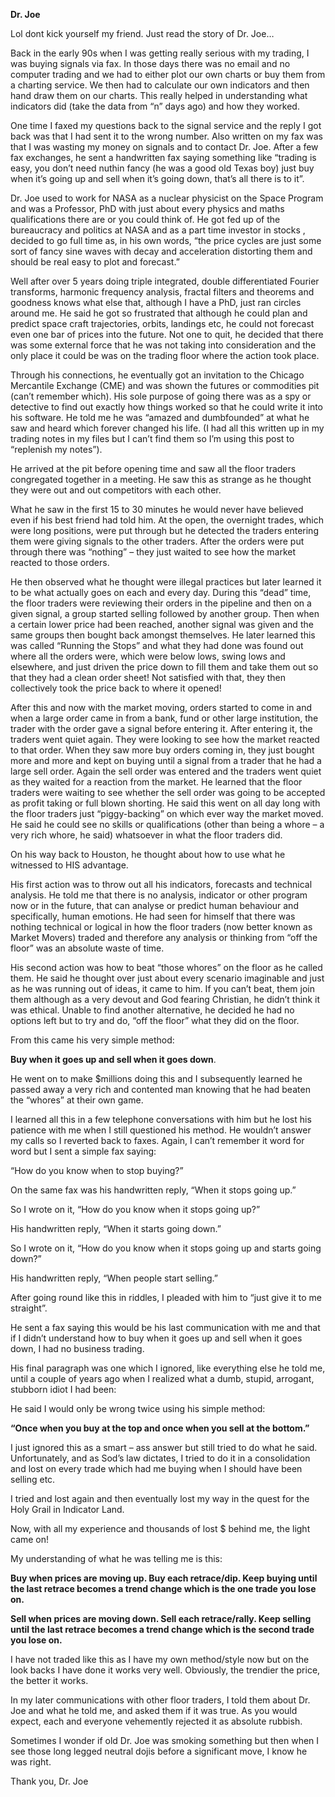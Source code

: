 **Dr. Joe**

Lol dont kick yourself my friend. Just read the story of Dr. Joe…

Back in the early 90s when I was getting really serious with my trading, I was buying signals via fax. In those days there was no email and no computer trading and we had to either plot our own charts or buy them from a charting service. We then had to calculate our own indicators and then hand draw them on our charts. This really helped in understanding what indicators did (take the data from “n” days ago) and how they worked.

One time I faxed my questions back to the signal service and the reply I got back was that I had sent it to the wrong number. Also written on my fax was that I was wasting my money on signals and to contact Dr. Joe. After a few fax exchanges, he sent a handwritten fax saying something like “trading is easy, you don’t need nuthin fancy (he was a good old Texas boy) just buy when it’s going up and sell when it’s going down, that’s all there is to it”.

Dr. Joe used to work for NASA as a nuclear physicist on the Space Program and was a Professor, PhD with just about every physics and maths qualifications there are or you could think of. He got fed up of the bureaucracy and politics at NASA and as a part time investor in stocks , decided to go full time as, in his own words, “the price cycles are just some sort of fancy sine waves with decay and acceleration distorting them and should be real easy to plot and forecast.”

Well after over 5 years doing triple integrated, double differentiated Fourier transforms, harmonic frequency analysis, fractal filters and theorems and goodness knows what else that, although I have a PhD, just ran circles around me. He said he got so frustrated that although he could plan and predict space craft trajectories, orbits, landings etc, he could not forecast even one bar of prices into the future. Not one to quit, he decided that there was some external force that he was not taking into consideration and the only place it could be was on the trading floor where the action took place.

Through his connections, he eventually got an invitation to the Chicago Mercantile Exchange (CME) and was shown the futures or commodities pit (can’t remember which). His sole purpose of going there was as a spy or detective to find out exactly how things worked so that he could write it into his software. He told me he was “amazed and dumbfounded” at what he saw and heard which forever changed his life. (I had all this written up in my trading notes in my files but I can’t find them so I’m using this post to “replenish my notes”).

He arrived at the pit before opening time and saw all the floor traders congregated together in a meeting. He saw this as strange as he thought they were out and out competitors with each other.

What he saw in the first 15 to 30 minutes he would never have believed even if his best friend had told him. At the open, the overnight trades, which were long positions, were put through but he detected the traders entering them were giving signals to the other traders. After the orders were put through there was “nothing” – they just waited to see how the market reacted to those orders.

He then observed what he thought were illegal practices but later learned it to be what actually goes on each and every day. During this “dead” time, the floor traders were reviewing their orders in the pipeline and then on a given signal, a group started selling followed by another group. Then when a certain lower price had been reached, another signal was given and the same groups then bought back amongst themselves. He later learned this was called “Running the Stops” and what they had done was found out where all the orders were, which were below lows, swing lows and elsewhere, and just driven the price down to fill them and take them out so that they had a clean order sheet! Not satisfied with that, they then collectively took the price back to where it opened!

After this and now with the market moving, orders started to come in and when a large order came in from a bank, fund or other large institution, the trader with the order gave a signal before entering it. After entering it, the traders went quiet again. They were looking to see how the market reacted to that order. When they saw more buy orders coming in, they just bought more and more and kept on buying until a signal from a trader that he had a large sell order. Again the sell order was entered and the traders went quiet as they waited for a reaction from the market. He learned that the floor traders were waiting to see whether the sell order was going to be accepted as profit taking or full blown shorting. He said this went on all day long with the floor traders just “piggy-backing” on which ever way the market moved. He said he could see no skills or qualifications (other than being a whore – a very rich whore, he said) whatsoever in what the floor traders did.

On his way back to Houston, he thought about how to use what he witnessed to HIS advantage.

His first action was to throw out all his indicators, forecasts and technical analysis. He told me that there is no analysis, indicator or other program now or in the future, that can analyse or predict human behaviour and specifically, human emotions. He had seen for himself that there was nothing technical or logical in how the floor traders (now better known as Market Movers) traded and therefore any analysis or thinking from “off the floor” was an absolute waste of time.

His second action was how to beat “those whores” on the floor as he called them. He said he thought over just about every scenario imaginable and just as he was running out of ideas, it came to him. If you can’t beat, them join them although as a very devout and God fearing Christian, he didn’t think it was ethical. Unable to find another alternative, he decided he had no options left but to try and do, “off the floor” what they did on the floor.

From this came his very simple method:

**Buy when it goes up and sell when it goes down**.

He went on to make $millions doing this and I subsequently learned he passed away a very rich and contented man knowing that he had beaten the “whores” at their own game.

I learned all this in a few telephone conversations with him but he lost his patience with me when I still questioned his method. He wouldn’t answer my calls so I reverted back to faxes. Again, I can’t remember it word for word but I sent a simple fax saying:

“How do you know when to stop buying?”

On the same fax was his handwritten reply, “When it stops going up.”

So I wrote on it, “How do you know when it stops going up?”

His handwritten reply, “When it starts going down.”

So I wrote on it, “How do you know when it stops going up and starts going down?”

His handwritten reply, “When people start selling.”

After going round like this in riddles, I pleaded with him to “just give it to me straight”.

He sent a fax saying this would be his last communication with me and that if I didn’t understand how to buy when it goes up and sell when it goes down, I had no business trading.

His final paragraph was one which I ignored, like everything else he told me, until a couple of years ago when I realized what a dumb, stupid, arrogant, stubborn idiot I had been:

He said I would only be wrong twice using his simple method:

**“Once when you buy at the top and once when you sell at the bottom.”**

I just ignored this as a smart – ass answer but still tried to do what he said. Unfortunately, and as Sod’s law dictates, I tried to do it in a consolidation and lost on every trade which had me buying when I should have been selling etc.

I tried and lost again and then eventually lost my way in the quest for the Holy Grail in Indicator Land.

Now, with all my experience and thousands of lost $ behind me, the light came on!

My understanding of what he was telling me is this:

**Buy when prices are moving up. Buy each retrace/dip. Keep buying until the last retrace becomes a trend change which is the one trade you lose on.**

**Sell when prices are moving down. Sell each retrace/rally. Keep selling until the last retrace becomes a trend change which is the second trade you lose on.**

I have not traded like this as I have my own method/style now but on the look backs I have done it works very well. Obviously, the trendier the price, the better it works.

In my later communications with other floor traders, I told them about Dr. Joe and what he told me, and asked them if it was true. As you would expect, each and everyone vehemently rejected it as absolute rubbish.

Sometimes I wonder if old Dr. Joe was smoking something but then when I see those long legged neutral dojis before a significant move, I know he was right.

Thank you, Dr. Joe